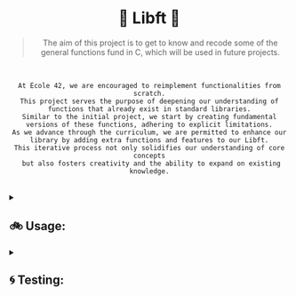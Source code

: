 <div align="center">
  
<h1>🚀 Libft 🚀</h1>

> The aim of this project is to get to know and recode some of the general functions fund in C, which will be used in future projects.

<br>

```asciidoc
At École 42, we are encouraged to reimplement functionalities from scratch.
This project serves the purpose of deepening our understanding of functions that already exist in standard libraries.
Similar to the initial project, we start by creating fundamental versions of these functions, adhering to explicit limitations.
As we advance through the curriculum, we are permitted to enhance our library by adding extra functions and features to our Libft.
This iterative process not only solidifies our understanding of core concepts
 but also fosters creativity and the ability to expand on existing knowledge.
```
</div>
<br>
</details>
<details>

<summary><h2>🚲 Usage:</h2></summary>

> The library is written in C language and needs the `gcc` compiler to run.

- `make` - compiles all mandatory functions
- `make bonus` - Compiles all bonus functions
- `make re` - cleans everything and recompiles all files
- `make clean` - removes all object files
- `make fclean` - cleans everything

</details>
<details>
<summary><h2>🌀 Testing:</h2></summary>

> You have the option to either create your own tests or utilize third-party tests, such as:

  * [francinette](https://github.com/xicodomingues/francinette) 

